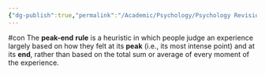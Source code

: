 ```yaml
---
{"dg-publish":true,"permalink":"/Academic/Psychology/Psychology Revision/Concepts/Peak-end rule/"}
---
```


#con 
The **peak-end** **rule** is a heuristic in which people judge an experience largely based on how they felt at its **peak** (i.e., its most intense point) and at its **end**, rather than based on the total sum or average of every moment of the experience.